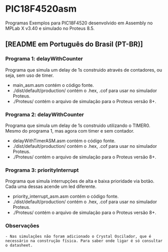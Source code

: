 # PIC18F4520asm

Programas Exemplos para PIC18F4520 desenvolvido em Assembly no MPLab X v3.40 e simulado no Proteus 8.5.

## [README em Português do Brasil (PT-BR)]

### Programa 1: delayWithCounter

Programa que simula um delay de 1s construido através de contadores, ou seja, sem uso de timer.
  - main_asm.asm contém o código fonte.
  - ./dist/default/production/ contém o .hex, .cof para usar no simulador Proteus.
  - ./Proteus/ contém o arquivo de simulação para o Proteus versão 8+.


### Programa 2: delayWithCounter

Programa que simula um delay de 1s construido utilizando o TIMER0. Mesmo do programa 1, mas agora com timer e sem contador.
  - delayWithTimerASM.asm contém o código fonte.
  - ./dist/default/production/ contém o .hex, .cof para usar no simulador Proteus.
  - ./Proteus/ contém o arquivo de simulação para o Proteus versão 8+.

### Programa 3: priorityInterrupt

Programa que simula interrupções de alta e baixa prioridade via botão. Cada uma dessas acende um led diferente.
  - priority_interrupt_asm.asm contém o código fonte.
  - ./dist/default/production/ contém o .hex, .cof para usar no simulador Proteus.
  - ./Proteus/ contém o arquivo de simulação para o Proteus versão 8+.



### Observações
	- Nas simulações não foram adicionado o Crystal Oscilador, que é necessário na construção física. Para saber onde ligar é só consultar o datasheet.